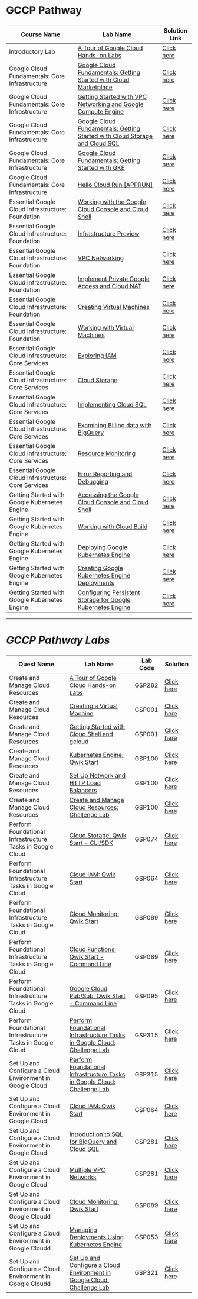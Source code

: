 <h1>GCCP Pathway</h1>

<h3 align=center><i>

| Course Name | Lab Name | Solution Link |
| ------- | ------- | -------- |
| Introductory Lab |  [A Tour of Google Cloud Hands-on Labs](https://www.cloudskillsboost.google/focuses/2794?parent=catalog)  | [Click here](https://www.youtube.com/watch?v=FO-g3bNDygQ) |
| Google Cloud Fundamentals: Core Infrastructure |  [Google Cloud Fundamentals: Getting Started with Cloud Marketplace](https://www.cloudskillsboost.google/course_sessions/2081674/labs/343134) | [Click here](https://www.youtube.com/watch?v=SMUZwJCua1g) |
| Google Cloud Fundamentals: Core Infrastructure |  [Getting Started with VPC Networking and Google Compute Engine](https://www.cloudskillsboost.google/course_sessions/2081674/labs/343143)  | [Click here](https://www.youtube.com/watch?v=B7snePp_pAs) |
| Google Cloud Fundamentals: Core Infrastructure |  [Google Cloud Fundamentals: Getting Started with Cloud Storage and Cloud SQL](https://www.cloudskillsboost.google/course_sessions/2081674/labs/343153)  | [Click here](https://www.youtube.com/watch?v=4cgUdsWdKIo) |
| Google Cloud Fundamentals: Core Infrastructure |  [Google Cloud Fundamentals: Getting Started with GKE](https://www.cloudskillsboost.google/course_sessions/2081674/labs/343160)  | [Click here](https://www.youtube.com/watch?v=RbYHTITpmXk) |
| Google Cloud Fundamentals: Core Infrastructure |  [Hello Cloud Run [APPRUN]](https://www.cloudskillsboost.google/course_sessions/2081674/labs/343166)  | [Click here](https://www.youtube.com/watch?v=6v8Y2aA6V3g) |
| Essential Google Cloud Infrastructure: Foundation |  [Working with the Google Cloud Console and Cloud Shell](https://www.cloudskillsboost.google/course_sessions/2084292/labs/341188)  | [Click here](https://www.youtube.com/watch?v=7NYIf53R-lg) |
| Essential Google Cloud Infrastructure: Foundation |  [Infrastructure Preview](https://www.cloudskillsboost.google/course_sessions/2084292/labs/341191)  | [Click here](https://www.youtube.com/watch?v=_VTDejU2kGY) |
| Essential Google Cloud Infrastructure: Foundation |  [VPC Networking](https://www.cloudskillsboost.google/course_sessions/2084292/labs/341207)  | [Click here](https://www.youtube.com/watch?v=2qSUTrdEnbo) |
| Essential Google Cloud Infrastructure: Foundation |  [Implement Private Google Access and Cloud NAT](https://www.cloudskillsboost.google/course_sessions/2084292/labs/341211)  | [Click here](https://www.youtube.com/watch?v=z_GSbRsfMGY) |
| Essential Google Cloud Infrastructure: Foundation |  [Creating Virtual Machines](https://www.cloudskillsboost.google/course_sessions/2084292/labs/341220)  | [Click here](https://www.youtube.com/watch?v=nUnMfamKL24) |
| Essential Google Cloud Infrastructure: Foundation |  [Working with Virtual Machines](https://www.cloudskillsboost.google/course_sessions/2084292/labs/341229)  | [Click here](https://www.youtube.com/watch?v=t4XwZUSlhNk) |
| Essential Google Cloud Infrastructure: Core Services |  [Exploring IAM](https://www.cloudskillsboost.google/course_sessions/2085284/labs/341131)  | [Click here](https://www.youtube.com/watch?v=7gED90C5By8) |
| Essential Google Cloud Infrastructure: Core Services |  [Cloud Storage](https://www.cloudskillsboost.google/course_sessions/2085284/labs/341141)  | [Click here](https://www.youtube.com/watch?v=MfrTDHj2Xnc) |
| Essential Google Cloud Infrastructure: Core Services |  [Implementing Cloud SQL](https://www.cloudskillsboost.google/course_sessions/2085284/labs/341145)  | [Click here](https://www.youtube.com/watch?v=2R94n-qWmYQ) |
| Essential Google Cloud Infrastructure: Core Services |  [Examining Billing data with BigQuery](https://www.cloudskillsboost.google/course_sessions/2085284/labs/341160)  | [Click here](https://www.youtube.com/watch?v=6eUFzrQ2fCE) |
| Essential Google Cloud Infrastructure: Core Services |  [Resource Monitoring](https://www.cloudskillsboost.google/course_sessions/2085284/labs/341168)  | [Click here](https://www.youtube.com/watch?v=SsDyri4G7DQ) |
| Essential Google Cloud Infrastructure: Core Services |  [Error Reporting and Debugging](https://www.cloudskillsboost.google/course_sessions/2085284/labs/341175)  | [Click here](https://www.youtube.com/watch?v=Nk50SEvCSUs) |
| Getting Started with Google Kubernetes Engine |  [Accessing the Google Cloud Console and Cloud Shell](https://www.cloudskillsboost.google/course_sessions/2125111/labs/347161)  | [Click here](https://www.youtube.com/watch?v=D_CRGMhkDs0) |
| Getting Started with Google Kubernetes Engine |  [Working with Cloud Build](https://www.cloudskillsboost.google/course_sessions/2125111/labs/347171)  | [Click here](https://www.youtube.com/watch?v=6o0FJ5uEuK0) |
| Getting Started with Google Kubernetes Engine |  [Deploying Google Kubernetes Engine](https://www.cloudskillsboost.google/course_sessions/2125111/labs/347194)  | [Click here](https://www.youtube.com/watch?v=Dp6JWMwLFME) |
| Getting Started with Google Kubernetes Engine |  [Creating Google Kubernetes Engine Deployments](https://www.cloudskillsboost.google/course_sessions/2125111/labs/347212)  | [Click here](https://www.youtube.com/watch?v=J2svfSdn4kE) |
| Getting Started with Google Kubernetes Engine |  [Configuring Persistent Storage for Google Kubernetes Engine](https://www.cloudskillsboost.google/course_sessions/2125111/labs/347218)  | [Click here](https://www.youtube.com/watch?v=MaN_deRwrhs) |

</h3>

<hr>

# GCCP Pathway Labs

<h3 align=center>

| Quest Name | Lab Name | Lab Code | Solution |
| ------- | ------- | ---------- | -------- |
| Create and Manage Cloud Resources |  [A Tour of Google Cloud Hands-on Labs](https://www.cloudskillsboost.google/focuses/2794?parent=catalog)  | GSP282 | [Click here](https://www.youtube.com/watch?v=FO-g3bNDygQ) |
| Create and Manage Cloud Resources |  [Creating a Virtual Machine](https://www.cloudskillsboost.google/focuses/2794?parent=catalog)  | GSP001 | [Click here](https://www.youtube.com/watch?v=Co34im5mgGA) |
| Create and Manage Cloud Resources |  [Getting Started with Cloud Shell and gcloud](https://www.cloudskillsboost.google/focuses/563?parent=catalog)  | GSP001 | [Click here](https://www.youtube.com/watch?v=bMVBLE4dJRk) |
| Create and Manage Cloud Resources |  [Kubernetes Engine: Qwik Start](https://www.cloudskillsboost.google/focuses/878?parent=catalog)  | GSP100 | [Click here](https://www.youtube.com/watch?v=W15XgGTfHCQ) |
| Create and Manage Cloud Resources |  [Set Up Network and HTTP Load Balancers](https://www.cloudskillsboost.google/focuses/12007?parent=catalog)  | GSP100 | [Click here](https://www.youtube.com/watch?v=dqXzfAZFJeE) |
| Create and Manage Cloud Resources |  [Create and Manage Cloud Resources: Challenge Lab](https://www.cloudskillsboost.google/focuses/10258?parent=catalog)  | GSP100 | [Click here](https://www.youtube.com/watch?v=2pNTwtxGsF8) |
| Perform Foundational Infrastructure Tasks in Google Cloud |  [Cloud Storage: Qwik Start - CLI/SDK](https://www.cloudskillsboost.google/focuses/569?parent=catalog)  | GSP074 | [Click here](https://www.youtube.com/watch?v=KssbHsCGcYk) |
| Perform Foundational Infrastructure Tasks in Google Cloud |  [Cloud IAM: Qwik Start](https://www.cloudskillsboost.google/focuses/44159?parent=catalog)  | GSP064 | [Click here](https://www.youtube.com/watch?v=jbW70MdoeXI) |
| Perform Foundational Infrastructure Tasks in Google Cloud |  [Cloud Monitoring: Qwik Start](https://www.cloudskillsboost.google/focuses/10599?parent=catalog)  | GSP089 | [Click here](https://www.youtube.com/watch?v=tx8I0N6F40E) |
| Perform Foundational Infrastructure Tasks in Google Cloud |  [Cloud Functions: Qwik Start - Command Line](https://www.cloudskillsboost.google/focuses/916?parent=catalog)  | GSP089 | [Click here](https://www.youtube.com/watch?v=Ws_g8yCcbAk) |
| Perform Foundational Infrastructure Tasks in Google Cloud |  [Google Cloud Pub/Sub: Qwik Start - Command Line](https://www.cloudskillsboost.google/focuses/925?parent=catalog)  | GSP095 | [Click here](https://www.youtube.com/watch?v=preHAbiidGM) |
| Perform Foundational Infrastructure Tasks in Google Cloud |  [Perform Foundational Infrastructure Tasks in Google Cloud: Challenge Lab](https://www.cloudskillsboost.google/focuses/10379?parent=catalog)  | GSP315 | [Click here](https://www.youtube.com/watch?v=V8BK-FDiyXI) |
| Set Up and Configure a Cloud Environment in Google Cloud |  [Perform Foundational Infrastructure Tasks in Google Cloud: Challenge Lab](https://www.cloudskillsboost.google/focuses/10379?parent=catalog)  | GSP315 | [Click here](https://www.youtube.com/watch?v=V8BK-FDiyXI) |
| Set Up and Configure a Cloud Environment in Google Cloud |  [Cloud IAM: Qwik Start](https://www.cloudskillsboost.google/focuses/44159?parent=catalog)  | GSP064 | [Click here](https://www.youtube.com/watch?v=jbW70MdoeXI) |
| Set Up and Configure a Cloud Environment in Google Cloud |  [Introduction to SQL for BigQuery and Cloud SQL](https://www.cloudskillsboost.google/focuses/2802?parent=catalog)  | GSP281 | [Click here](https://www.youtube.com/watch?v=gqxQxIpD6Ao) |
| Set Up and Configure a Cloud Environment in Google Cloud |  [Multiple VPC Networks](https://www.cloudskillsboost.google/focuses/1230?parent=catalog)  | GSP281 | [Click here](https://www.youtube.com/watch?v=kktqpsHpPls) |
| Set Up and Configure a Cloud Environment in Google Cloudd |  [Cloud Monitoring: Qwik Start](https://www.cloudskillsboost.google/focuses/10599?parent=catalog)  | GSP089 | [Click here](https://www.youtube.com/watch?v=tx8I0N6F40E) |
| Set Up and Configure a Cloud Environment in Google Cloudd |  [Managing Deployments Using Kubernetes Engine](https://www.cloudskillsboost.google/focuses/639?parent=catalog)  | GSP053 | [Click here](https://www.youtube.com/watch?v=ugaVutkxpQs) |
| Set Up and Configure a Cloud Environment in Google Cloudd |  [Set Up and Configure a Cloud Environment in Google Cloud: Challenge Lab](https://www.cloudskillsboost.google/focuses/10603?parent=catalog)  | GSP321 | [Click here](https://www.youtube.com/watch?v=Rpy6MpoJJtw) |

</h3>
